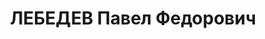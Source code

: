 ---
title: ЛЕБЕДЕВ Павел Федорович
description: "Род. в 1906 г., г. Рига (Латвия), русский, б/п, Проживал: в с. Шумиха\
  \ Шумихинского р-на. \n  Арестован 18 мая 1937 г. \n  Приговорен: Верховным судом\
  \ СССР 6 ноября 1937 г., обв.: по обвинению в диверсионно-вредительской деятельности,\
  \ ст.58-8, 9, 11. \n  Приговор: к 10 г. лишения свободы. Реабилитирован 19 июля\
  \ 1962 г. Реабилитирован Верховным судом СССР"
---